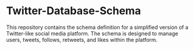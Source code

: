 # Twitter-Database-Schema
This repository contains the schema definition for a simplified version of a Twitter-like social media platform. The schema is designed to manage users, tweets, follows, retweets, and likes within the platform.
